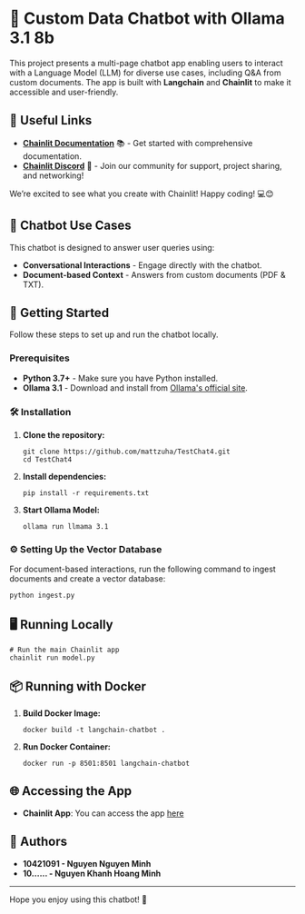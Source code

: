 
# 🤖 Custom Data Chatbot with Ollama 3.1 8b

This project presents a multi-page chatbot app enabling users to interact with a Language Model (LLM) for diverse use cases, including Q&A from custom documents. The app is built with **Langchain** and **Chainlit** to make it accessible and user-friendly.


## 🔗 Useful Links 
- **[Chainlit Documentation](https://docs.chainlit.io)** 📚 - Get started with comprehensive documentation.
- **[Chainlit Discord](https://discord.gg/k73SQ3FyUh)** 💬 - Join our community for support, project sharing, and networking!

We’re excited to see what you create with Chainlit! Happy coding! 💻😊


## 💬 Chatbot Use Cases
This chatbot is designed to answer user queries using:
- **Conversational Interactions** - Engage directly with the chatbot.
- **Document-based Context** - Answers from custom documents (PDF & TXT).


## 🚀 Getting Started
Follow these steps to set up and run the chatbot locally.

### Prerequisites
- **Python 3.7+** - Make sure you have Python installed.
- **Ollama 3.1** - Download and install from [Ollama's official site](https://www.ollama.com).


### 🛠️ Installation

1. **Clone the repository:**
   ```shell
   git clone https://github.com/mattzuha/TestChat4.git
   cd TestChat4
   ```

2. **Install dependencies:**
   ```shell
   pip install -r requirements.txt
   ```

3. **Start Ollama Model:**
   ```shell
   ollama run llmama 3.1
   ```

### ⚙️ Setting Up the Vector Database
For document-based interactions, run the following command to ingest documents and create a vector database:
```shell
python ingest.py
```

## 🖥️ Running Locally
```shell
# Run the main Chainlit app
chainlit run model.py
```

## 📦 Running with Docker

1. **Build Docker Image:**
   ```shell
   docker build -t langchain-chatbot .
   ```

2. **Run Docker Container:**
   ```shell
   docker run -p 8501:8501 langchain-chatbot
   ```

## 🌐 Accessing the App
- **Chainlit App**: You can access the app [here](https://www.facebook.com/)

## 💁 Authors
- **10421091 - Nguyen Nguyen Minh**
- **10...... - Nguyen Khanh Hoang Minh**

--- 

Hope you enjoy using this chatbot! 🎉
